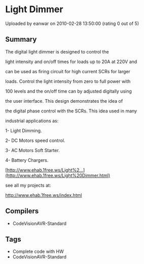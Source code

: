 # Light Dimmer

Uploaded by eanwar on 2010-02-28 13:50:00 (rating 0 out of 5)

## Summary

The digital light dimmer is designed to control the  

light intensity and on/off times for loads up to 20A at 220V and  

can be used as firing circuit for high current SCRs for larger  

loads. Control the light intensity from zero to full power with  

100 levels and the on/off time can by adjusted digitally using  

the user interface. This design demonstrates the idea of  

the digital phase control with the SCRs. This idea used in many  

industrial applications as:


1- Light Dimming.  

2- DC Motors speed control.  

3- AC Motors Soft Starter.  

4- Battery Chargers.


[http://www.ehab.1free.ws/Light%2...](http://www.ehab.1free.ws/Light%20Dimmer.html)


see all my projects at:  

<http://www.ehab.1free.ws/index.html>

## Compilers

- CodeVisionAVR-Standard

## Tags

- Complete code with HW
- CodeVisionAVR-Standard
